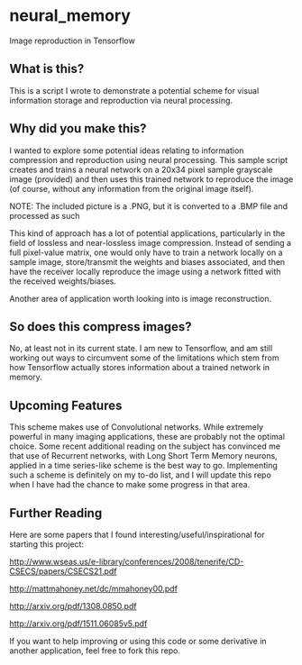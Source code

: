 # neural_memory
Image reproduction in Tensorflow

## What is this?
This is a script I wrote to demonstrate a potential scheme for visual information storage and reproduction via neural processing. 

## Why did you make this?
I wanted to explore some potential ideas relating to information compression and reproduction using neural processing. This sample script creates and trains a neural network on a 20x34 pixel sample grayscale image (provided) and then uses this trained network to reproduce the image (of course, without any information from the original image itself). 

NOTE: The included picture is a .PNG, but it is converted to a .BMP file and processed as such

This kind of approach has a lot of potential applications, particularly in the field of lossless and near-lossless image compression. Instead of sending a full pixel-value matrix, one would only have to train a network locally on a sample image, store/transmit the weights and biases associated, and then have the receiver locally reproduce the image using a network fitted with the received weights/biases.

Another area of application worth looking into is image reconstruction.

## So does this compress images?
No, at least not in its current state. I am new to Tensorflow, and am still working out ways to circumvent some of the limitations which stem from how Tensorflow actually stores information about a trained network in memory.

## Upcoming Features
This scheme makes use of Convolutional networks. While extremely powerful in many imaging applications, these are probably not the optimal choice. Some recent additional reading on the subject has convinced me that use of Recurrent networks, with Long Short Term Memory neurons, applied in a time series-like scheme is the best way to go. Implementing such a scheme is definitely on my to-do list, and I will update this repo when I have had the chance to make some progress in that area.

## Further Reading 
Here are some papers that I found interesting/useful/inspirational for starting this project:

http://www.wseas.us/e-library/conferences/2008/tenerife/CD-CSECS/papers/CSECS21.pdf

http://mattmahoney.net/dc/mmahoney00.pdf

http://arxiv.org/pdf/1308.0850.pdf

http://arxiv.org/pdf/1511.06085v5.pdf

If you want to help improving or using this code or some derivative in another application, feel free to fork this repo.
